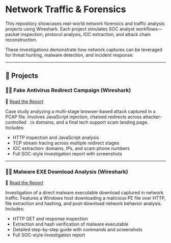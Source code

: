 # Network Traffic & Forensics

This repository showcases real-world network forensics and traffic analysis projects using Wireshark. Each project simulates SOC analyst workflows—packet inspection, protocol analysis, IOC extraction, and attack chain reconstruction.

These investigations demonstrate how network captures can be leveraged for threat hunting, malware detection, and incident response.

---

## 📡 Projects

### 🕵️‍♀️ Fake Antivirus Redirect Campaign (Wireshark)
📝 [Read the Report](https://github.com/LogLogic/NetworkTrafficForensics/blob/main/FakeAntivirusRedirectCampaign/fake_av_redirect_investigation_report.md)

Case study analyzing a multi-stage browser-based attack captured in a PCAP file. Involves JavaScript injection, chained redirects across attacker-controlled `.tk` domains, and a final tech support scam landing page. Includes:

- HTTP inspection and JavaScript analysis  
- TCP stream tracing across multiple redirect stages  
- IOC extraction: domains, IPs, and scam phone numbers  
- Full SOC-style investigation report with screenshots

---

### 🕵️‍♂️ Malware EXE Download Analysis (Wireshark)  
📝 [Read the Report](https://github.com/LogLogic/NetworkTrafficForensics/blob/main/MalwareEXEDownloadAnalysis/malware_exe_download_investigation_report.md)

Investigation of a direct malware executable download captured in network traffic. Features a Windows host downloading a malicious PE file over HTTP, file extraction and hashing, and post-download network behavior analysis. Includes:

- HTTP GET and response inspection  
- Extraction and hash verification of malware executable   
- Detailed step-by-step guide with commands and screenshots  
- Full SOC-style investigation report  
